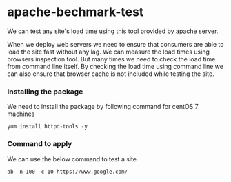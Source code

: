 # apache-bechmark-test
We can test any site's load time using this tool provided by apache server.

When we deploy web servers we need to ensure that consumers are able to load the site fast without any lag. We can measure the load times using browsers inspection tool. But many times we need to check the load time from command line itself. By checking the load time using command line we can also ensure that browser cache is not included while testing the site. 

### Installing the package
We need to install the package by following command for centOS 7 machines 
```
yum install httpd-tools -y
```

### Command to apply
We can use the below command to test a site 
```
ab -n 100 -c 10 https://www.google.com/
```
